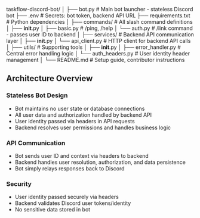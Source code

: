taskflow-discord-bot/
│
├── bot.py                         # Main bot launcher - stateless Discord bot
├── .env                           # Secrets: bot token, backend API URL
├── requirements.txt               # Python dependencies
│
├── commands/                      # All slash command definitions
│   ├── __init__.py
│   ├── basic.py                   # /ping, /help
│   └── auth.py                    # /link command - passes user ID to backend
│
├── services/                      # Backend API communication layer
│   ├── __init__.py
│   └── api_client.py              # HTTP client for backend API calls
│
├── utils/                         # Supporting tools
│   ├── __init__.py
│   ├── error_handler.py           # Central error handling logic
│   └── auth_headers.py            # User identity header management
│
└── README.md                      # Setup guide, contributor instructions

## Architecture Overview

### Stateless Bot Design
- Bot maintains no user state or database connections
- All user data and authorization handled by backend API
- User identity passed via headers in API requests
- Backend resolves user permissions and handles business logic

### API Communication
- Bot sends user ID and context via headers to backend
- Backend handles user resolution, authorization, and data persistence
- Bot simply relays responses back to Discord

### Security
- User identity passed securely via headers
- Backend validates Discord user tokens/identity
- No sensitive data stored in bot

